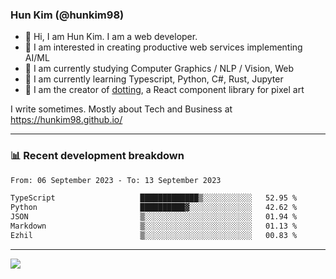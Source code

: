 ### Hun Kim (@hunkim98)

- 👋 Hi, I am Hun Kim. I am a web developer. 
- 🤔 I am interested in creating productive web services implementing AI/ML
- 🔭 I am currently studying Computer Graphics / NLP / Vision, Web 
- 🌱 I am currently learning Typescript, Python, C#, Rust, Jupyter
- 🎨 I am the creator of [dotting](hunkim98.github.io/dotting), a React component library for pixel art

I write sometimes. Mostly about Tech and Business at https://hunkim98.github.io/

---
### 📊 Recent development breakdown
<!--START_SECTION:waka-->

```txt
From: 06 September 2023 - To: 13 September 2023

TypeScript                   █████████████▒░░░░░░░░░░░   52.95 %
Python                       ██████████▓░░░░░░░░░░░░░░   42.62 %
JSON                         ▒░░░░░░░░░░░░░░░░░░░░░░░░   01.94 %
Markdown                     ▒░░░░░░░░░░░░░░░░░░░░░░░░   01.13 %
Ezhil                        ▒░░░░░░░░░░░░░░░░░░░░░░░░   00.83 %
```

<!--END_SECTION:waka-->
---

<!-- <div align='center'> -->
  <img align="center" src="https://github-readme-stats.vercel.app/api?username=hunkim98&theme=dark&show_icons=true"/>
<!-- </div> -->
<!--
**hunkim98/hunkim98** is a ✨ _special_ ✨ repository because its `README.md` (this file) appears on your GitHub profile.

Here are some ideas to get you started:

- 🔭 I’m currently working on ...
- 🌱 I’m currently learning ...
- 👯 I’m looking to collaborate on ...
- 🤔 I’m looking for help with ...
- 💬 Ask me about ...
- 📫 How to reach me: ...
- 😄 Pronouns: ...
- ⚡ Fun fact: ...
-->
